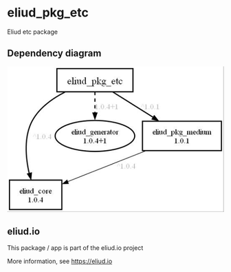 # eliud_pkg_etc

Eliud etc package

## Dependency diagram

![Dependency diagram](https://github.com/eliudio/eliud_pkg_etc/raw/main/depends.jpg)

## eliud.io

This package / app is part of the eliud.io project

More information, see https://eliud.io

